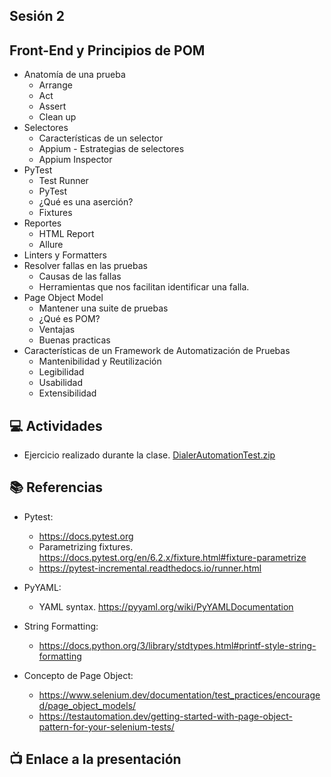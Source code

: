 Sesión 2
-

## Front-End y Principios de POM
- Anatomía de una prueba
    - Arrange
    - Act
    - Assert
    - Clean up
- Selectores
    - Características de un selector
    - Appium - Estrategias de selectores
    - Appium Inspector
- PyTest
    - Test Runner
    - PyTest
    - ¿Qué es una aserción?
    - Fixtures
- Reportes
    - HTML Report
    - Allure
- Linters y Formatters
- Resolver fallas en las pruebas
    - Causas de las fallas
    - Herramientas que nos facilitan identificar una falla.
- Page Object Model
    - Mantener una suite de pruebas
    - ¿Qué es POM?
    - Ventajas
    - Buenas practicas
- Características de un Framework de Automatización de Pruebas
    - Mantenibilidad y Reutilización
    - Legibilidad
    - Usabilidad
    - Extensibilidad

## 💻 Actividades

- Ejercicio realizado durante la clase.
    [DialerAutomationTest.zip](https://github.com/wizelineacademy/BAZQA-AUTOMATION-2023/files/10758692/DialerAutomationTest.zip)


## 📚 Referencias
- Pytest:
    - https://docs.pytest.org
    - Parametrizing fixtures. https://docs.pytest.org/en/6.2.x/fixture.html#fixture-parametrize
    - https://pytest-incremental.readthedocs.io/runner.html
    
- PyYAML:
    - YAML syntax. https://pyyaml.org/wiki/PyYAMLDocumentation

- String Formatting:
    - https://docs.python.org/3/library/stdtypes.html#printf-style-string-formatting 

- Concepto de Page Object:
    - https://www.selenium.dev/documentation/test_practices/encouraged/page_object_models/ 
    - https://testautomation.dev/getting-started-with-page-object-pattern-for-your-selenium-tests/  

## 📺 Enlace a la presentación

